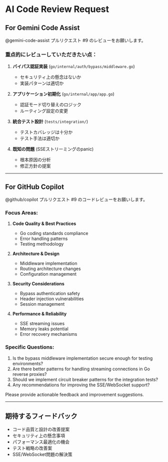 # AI Code Review Request

## For Gemini Code Assist

@gemini-code-assist プルリクエスト #9 のレビューをお願いします。

### 重点的にレビューしていただきたい点：

1. **バイパス認証実装** (`go/internal/auth/bypass/middleware.go`)
   - セキュリティ上の懸念はないか
   - 実装パターンは適切か

2. **アプリケーション初期化** (`go/internal/app/app.go`)
   - 認証モード切り替えのロジック
   - ルーティング設定の変更

3. **統合テスト設計** (`tests/integration/`)
   - テストカバレッジは十分か
   - テスト手法は適切か

4. **既知の問題** (SSEストリーミングのpanic)
   - 根本原因の分析
   - 修正方針の提案

---

## For GitHub Copilot

@github/copilot プルリクエスト #9 のコードレビューをお願いします。

### Focus Areas:

1. **Code Quality & Best Practices**
   - Go coding standards compliance
   - Error handling patterns
   - Testing methodology

2. **Architecture & Design**
   - Middleware implementation
   - Routing architecture changes
   - Configuration management

3. **Security Considerations**
   - Bypass authentication safety
   - Header injection vulnerabilities
   - Session management

4. **Performance & Reliability**
   - SSE streaming issues
   - Memory leaks potential
   - Error recovery mechanisms

### Specific Questions:

1. Is the bypass middleware implementation secure enough for testing environments?
2. Are there better patterns for handling streaming connections in Go reverse proxies?
3. Should we implement circuit breaker patterns for the integration tests?
4. Any recommendations for improving the SSE/WebSocket support?

Please provide actionable feedback and improvement suggestions.

---

## 期待するフィードバック

- コード品質と設計の改善提案
- セキュリティ上の懸念事項
- パフォーマンス最適化の機会
- テスト戦略の改善案
- SSE/WebSocket問題の解決策